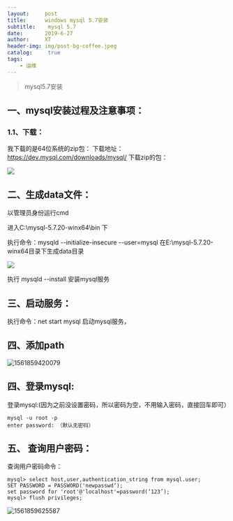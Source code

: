 ```yaml
---
layout:     post
title:      windows mysql 5.7安装
subtitle:    mysql 5.7
date:       2019-6-27
author:     XT
header-img: img/post-bg-coffee.jpeg
catalog: 	 true
tags:
    - 运维
---
```



> mysql5.7安装

## 一、mysql安装过程及注意事项：
###  1.1、下载：

我下载的是64位系统的zip包：
下载地址：<a>https://dev.mysql.com/downloads/mysql/</a>
下载zip的包：

![](https://raw.githubusercontent.com/xineting/xineting.github.io/master/pic/R.png)

## 二、生成data文件：

以管理员身份运行cmd 

进入C:\mysql-5.7.20-winx64\bin 下 

执行命令：mysqld --initialize-insecure --user=mysql  在E:\mysql-5.7.20-winx64目录下生成data目录 



![](https://raw.githubusercontent.com/xineting/xineting.github.io/master/pic/1561858950665.png)



执行 mysqld --install 安装mysql服务

## 三、启动服务：

执行命令：net start mysql  启动mysql服务，

## 四、添加path

![1561859420079](https://raw.githubusercontent.com/xineting/xineting.github.io/master/pic/1561859420079.png)


## 四、登录mysql:

登录mysql:(因为之前没设置密码，所以密码为空，不用输入密码，直接回车即可）

```shell
mysql -u root -p
enter password: （默认无密码）
```



## 五、 查询用户密码：

查询用户密码命令：
```shell
mysql> select host,user,authentication_string from mysql.user;
SET PASSWORD = PASSWORD('newpasswd‘);
set password for 'root'@'localhost'=password(‘123’);
mysql> flush privileges;
```

![1561859625587](https://raw.githubusercontent.com/xineting/xineting.github.io/master/pic/1561859625587.png)